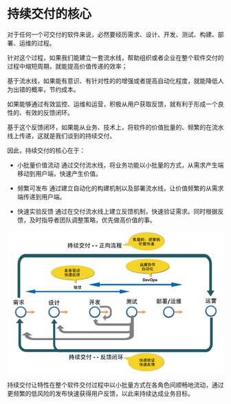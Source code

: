 # 持续交付的核心

对于任何一个可交付的软件来说，必然要经历需求、设计、开发、测试、构建、部署、运维的过程。

针对这个过程，如果我们能建立一套流水线，帮助组织或者企业在整个软件交付的过程中缩短周期，就能提高价值传递的效率；

基于流水线，如果能有意识、有针对性的的增强或者提高自动化程度，就能降低人为出错的概率，节约成本。

如果能够通过有效监控、运维和运营，积极从用户获取反馈，就有利于形成一个良性的、有效的反馈闭环。

基于这个反馈闭环，如果能从业务、技术上，将软件的价值批量的、频繁的在流水线上传递，这就是我们谈到的持续交付。

因此，持续交付的核心在于：

- 小批量价值流动
通过交付流水线，将业务功能以小批量的方式，从需求产生端移动到用户端，快速产生价值。

- 频繁可发布
通过建立自动化的构建机制以及部署流水线，让价值频繁的从需求端传递到用户端。

- 快速实验反馈
通过在交付流水线上建立反馈机制，快速验证需求。同时根据反馈，及时指导者团队调整策略，优先做高价值的事。
	  			

<img src="images/continuous-delivery-800-600.png" />	  			

持续交付让特性在整个软件交付过程中以小批量方式在各角色间顺畅地流动，通过更频繁的低风险的发布快速获得用户反馈，以此来持续达成业务目标。
